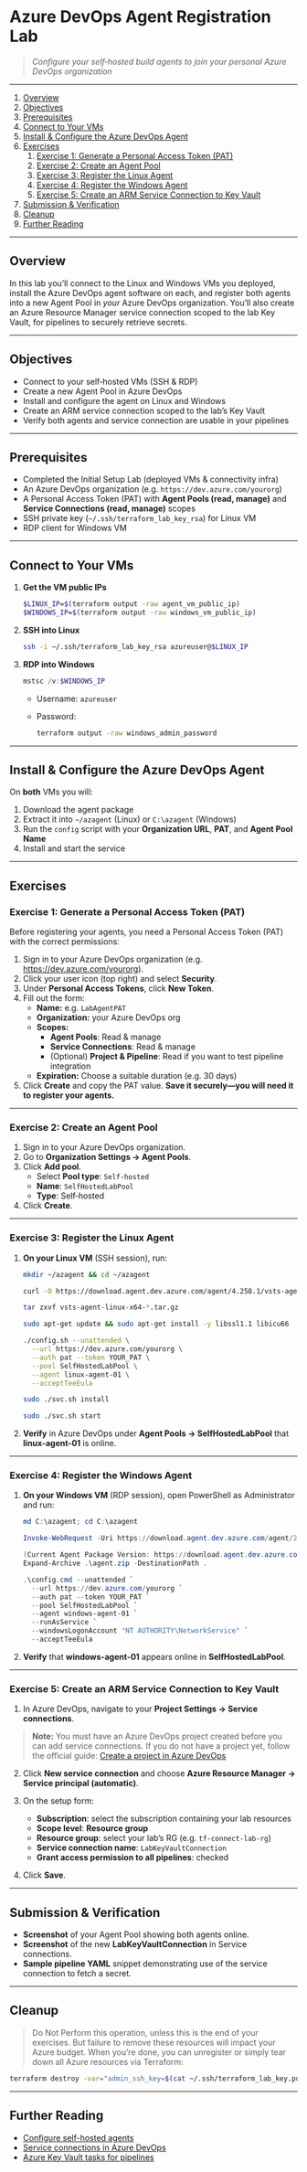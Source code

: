# Azure DevOps Agent Registration Lab

> _Configure your self‑hosted build agents to join your personal Azure DevOps organization_

---

1. [Overview](#overview)  
2. [Objectives](#objectives)  
3. [Prerequisites](#prerequisites)  
4. [Connect to Your VMs](#connect-to-your-vms)  
5. [Install & Configure the Azure DevOps Agent](#install--configure-the-azure-devops-agent)  
6. [Exercises](#exercises)  
   1. [Exercise 1: Generate a Personal Access Token (PAT)](#exercise-1-generate-a-personal-access-token-pat)  
   2. [Exercise 2: Create an Agent Pool](#exercise-2-create-an-agent-pool)  
   3. [Exercise 3: Register the Linux Agent](#exercise-3-register-the-linux-agent)  
   4. [Exercise 4: Register the Windows Agent](#exercise-4-register-the-windows-agent)  
   5. [Exercise 5: Create an ARM Service Connection to Key Vault](#exercise-5-create-an-arm-service-connection-to-key-vault)  
7. [Submission & Verification](#submission--verification)  
8. [Cleanup](#cleanup)  
9. [Further Reading](#further-reading)  

---

## Overview

In this lab you’ll connect to the Linux and Windows VMs you deployed, install the Azure DevOps agent software on each, and register both agents into a new Agent Pool in *your* Azure DevOps organization. You’ll also create an Azure Resource Manager service connection scoped to the lab Key Vault, for pipelines to securely retrieve secrets.

---

## Objectives

- Connect to your self‑hosted VMs (SSH & RDP)  
- Create a new Agent Pool in Azure DevOps  
- Install and configure the agent on Linux and Windows  
- Create an ARM service connection scoped to the lab’s Key Vault  
- Verify both agents and service connection are usable in your pipelines  

---

## Prerequisites

- Completed the Initial Setup Lab (deployed VMs & connectivity infra)  
- An Azure DevOps organization (e.g. `https://dev.azure.com/yourorg`)  
- A Personal Access Token (PAT) with **Agent Pools (read, manage)** and **Service Connections (read, manage)** scopes  
- SSH private key (`~/.ssh/terraform_lab_key_rsa`) for Linux VM  
- RDP client for Windows VM  

---

## Connect to Your VMs

1. **Get the VM public IPs**  
   ```bash
   $LINUX_IP=$(terraform output -raw agent_vm_public_ip)
   $WINDOWS_IP=$(terraform output -raw windows_vm_public_ip)
   ```

2. **SSH into Linux**

   ```bash
   ssh -i ~/.ssh/terraform_lab_key_rsa azureuser@$LINUX_IP
   ```

3. **RDP into Windows**

   ```powershell
   mstsc /v:$WINDOWS_IP
   ```

   * Username: `azureuser`
   * Password:

     ```bash
     terraform output -raw windows_admin_password
     ```

---

## Install & Configure the Azure DevOps Agent

On **both** VMs you will:

1. Download the agent package
2. Extract it into `~/azagent` (Linux) or `C:\azagent` (Windows)
3. Run the `config` script with your **Organization URL**, **PAT**, and **Agent Pool Name**
4. Install and start the service

---


## Exercises


### Exercise 1: Generate a Personal Access Token (PAT)

Before registering your agents, you need a Personal Access Token (PAT) with the correct permissions:

1. Sign in to your Azure DevOps organization (e.g. https://dev.azure.com/yourorg).
2. Click your user icon (top right) and select **Security**.
3. Under **Personal Access Tokens**, click **New Token**.
4. Fill out the form:
   - **Name:** e.g. `LabAgentPAT`
   - **Organization:** your Azure DevOps org
   - **Scopes:**
     - **Agent Pools**: Read & manage
     - **Service Connections**: Read & manage
     - (Optional) **Project & Pipeline**: Read if you want to test pipeline integration
   - **Expiration:** Choose a suitable duration (e.g. 30 days)
5. Click **Create** and copy the PAT value. **Save it securely—you will need it to register your agents.**

---


### Exercise 2: Create an Agent Pool

1. Sign in to your Azure DevOps organization.
2. Go to **Organization Settings → Agent Pools**.
3. Click **Add pool**.
   * Select **Pool type**: `Self-hosted`
   * **Name**: `SelfHostedLabPool`
   * **Type**: Self‑hosted
4. Click **Create**.

---


### Exercise 3: Register the Linux Agent

1. **On your Linux VM** (SSH session), run:

   ```bash
   mkdir ~/azagent && cd ~/azagent

   curl -O https://download.agent.dev.azure.com/agent/4.258.1/vsts-agent-linux-x64-4.258.1.tar.gz
   
   tar zxvf vsts-agent-linux-x64-*.tar.gz 
   
   sudo apt-get update && sudo apt-get install -y libssl1.1 libicu66

   ./config.sh --unattended \
     --url https://dev.azure.com/yourorg \
     --auth pat --token YOUR_PAT \
     --pool SelfHostedLabPool \
     --agent linux-agent-01 \
     --acceptTeeEula

   sudo ./svc.sh install

   sudo ./svc.sh start
   ```
2. **Verify** in Azure DevOps under **Agent Pools → SelfHostedLabPool** that **linux-agent-01** is online.

---


### Exercise 4: Register the Windows Agent

1. **On your Windows VM** (RDP session), open PowerShell as Administrator and run:

   ```powershell
   md C:\azagent; cd C:\azagent
   
   Invoke-WebRequest -Uri https://download.agent.dev.azure.com/agent/2.*.*/vsts-agent-win-x64-2.*.*.zip -OutFile agent.zip 
   
   (Current Agent Package Version: https://download.agent.dev.azure.com/agent/4.258.1/vsts-agent-win-x64-4.258.1.zip)
   Expand-Archive .\agent.zip -DestinationPath .

   .\config.cmd --unattended `
     --url https://dev.azure.com/yourorg `
     --auth pat --token YOUR_PAT `
     --pool SelfHostedLabPool `
     --agent windows-agent-01 `
     --runAsService `
     --windowsLogonAccount "NT AUTHORITY\NetworkService" `
     --acceptTeeEula
   ```

2. **Verify** that **windows-agent-01** appears online in **SelfHostedLabPool**.

---


### Exercise 5: Create an ARM Service Connection to Key Vault

1. In Azure DevOps, navigate to your **Project Settings → Service connections**.

> **Note:** You must have an Azure DevOps project created before you can add service connections. If you do not have a project yet, follow the official guide: [Create a project in Azure DevOps](https://learn.microsoft.com/en-us/azure/devops/organizations/projects/create-project?view=azure-devops)

2. Click **New service connection** and choose **Azure Resource Manager → Service principal (automatic)**.
3. On the setup form:

   * **Subscription**: select the subscription containing your lab resources
   * **Scope level**: **Resource group**
   * **Resource group**: select your lab’s RG (e.g. `tf-connect-lab-rg`)
   * **Service connection name**: `LabKeyVaultConnection`
   * **Grant access permission to all pipelines**: checked
4. Click **Save**.


---

## Submission & Verification

* **Screenshot** of your Agent Pool showing both agents online.
* **Screenshot** of the new **LabKeyVaultConnection** in Service connections.
* **Sample pipeline YAML** snippet demonstrating use of the service connection to fetch a secret.

---

## Cleanup
> Do Not Perform this operation, unless this is the end of your exercises. But failure to remove these resources will impact your Azure budget. When you’re done, you can unregister or simply tear down all Azure resources via Terraform:

```bash
terraform destroy -var="admin_ssh_key=$(cat ~/.ssh/terraform_lab_key.pub)" -auto-approve
```

---

## Further Reading

* [Configure self-hosted agents](https://docs.microsoft.com/azure/devops/pipelines/agents/v2-linux)
* [Service connections in Azure DevOps](https://docs.microsoft.com/azure/devops/pipelines/library/service-endpoints)
* [Azure Key Vault tasks for pipelines](https://docs.microsoft.com/azure/devops/pipelines/tasks/library/azure-key-vault)

